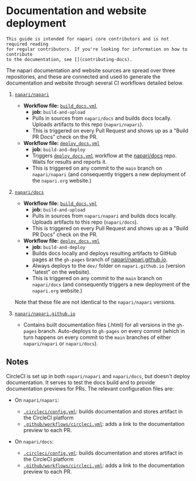 # Documentation and website deployment

```{note}
This guide is intended for napari core contributors and is not required reading
for regular contributors. If you're looking for information on how to contribute
to the documentation, see [](contributing-docs).
```

The napari documentation and website sources are spread over three repositories,
and these are connected and used to generate the documentation and website
through several CI workflows detailed below.

1. [`napari/napari`](https://github.com/napari/napari)
    - **Workflow file:** [`build_docs.yml`](https://github.com/napari/napari/blob/main/.github/workflows/build_docs.yml)
        - **job:** `build-and-upload`
        - Pulls in sources from `napari/docs` and builds docs locally. Uploads
          artifacts to this repo (`napari/napari`).
        - This is triggered on every Pull Request and shows up as a "Build PR
          Docs" check on the PR.
    - **Workflow file:** [`deploy_docs.yml`](https://github.com/napari/napari/blob/main/.github/workflows/deploy_docs.yml)
        - **job:** `build-and-deploy`
        - Triggers [`deploy_docs.yml`](https://github.com/napari/docs/blob/main/.github/workflows/deploy_docs.yml)
          workflow at the [napari/docs](https://github.com/napari/docs) repo.
          Waits for results and reports it.
        - This is triggered on any commit to the `main` branch on
          `napari/napari` (and consequently triggers a new deployment of the
          `napari.org` website.)

2. [`napari/docs`](https://github.com/napari/docs)
    - **Workflow file:** [`build_docs.yml`](https://github.com/napari/docs/blob/main/.github/workflows/build_docs.yml)
        - **job:** `build-and-upload`
        - Pulls in sources from `napari/napari` and builds docs locally. Uploads
          artifacts to this repo (`napari/docs`).
        - This is triggered on every Pull Request and shows up as a "Build PR
          Docs" check on the PR.
    - **Workflow file:** [`deploy_docs.yml`](https://github.com/napari/docs/blob/main/.github/workflows/deploy_docs.yml)
        - **job:** `build-and-deploy`
        - Builds docs locally and deploys resulting artifacts to GitHub pages at
          the `gh-pages` branch of [napari/napari.github.io](https://github.com/napari/napari.github.io/tree/gh-pages).
        - Always deploys to the `dev/` folder on `napari.github.io` (version
          "latest" on the website).
        - This is triggered on any commit to the `main` branch on `napari/docs`
          (and consequently triggers a new deployment of the `napari.org`
          website.)

    Note that these file are not identical to the `napari/napari` versions.

3. [`napari/napari.github.io`](https://github.com/napari/napari.github.io)
    - Contains built documentation files (.html) for all versions in the
      `gh-pages` branch. Auto-deploys to `gh-pages` on every commit (which in
      turn happens on every commit to the `main` branches of either
      `napari/napari` or `napari/docs`).

## Notes

CircleCI is set up in both `napari/napari` and `napari/docs`, but doesn't deploy
documentation. It serves to test the docs build and to provide documentation
previews for PRs. The relevant configuration files are:

- On `napari/napari`:
  - [`.circleci/config.yml`](https://github.com/napari/napari/blob/main/.circleci/config.yml): builds documentation and stores artifact in the CircleCI platform
  - [`.github/workflows/circleci.yml`](https://github.com/napari/napari/blob/main/.github/workflows/circleci.yml): adds a link to the documentation preview to each PR.

- On `napari/docs`:
  - [`.circleci/config.yml`](https://github.com/napari/docs/blob/main/.circleci/config.yml): builds documentation and stores artifact in the CircleCI platform
  - [`.github/workflows/circleci.yml`](https://github.com/napari/docs/blob/main/.github/workflows/circleci.yml): adds a link to the documentation preview to each PR.
